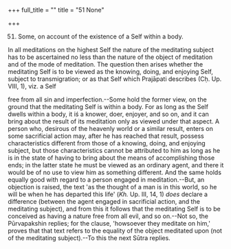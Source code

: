 +++
full_title = ""
title = "51 None"

+++


51. Some, on account of the existence of a Self within a body.

In all meditations on the highest Self the nature of the meditating subject has to be ascertained no less than the nature of the object of meditation and of the mode of meditation. The question then arises whether the meditating Self is to be viewed as the knowing, doing, and enjoying Self, subject to transmigration; or as that Self which Prajāpati describes (Cḥ. Up. VIII, 1), viz. a Self

free from all sin and imperfection.--Some hold the former view, on the ground that the meditating Self is within a body. For as long as the Self dwells within a body, it iś a knower, doer, enjoyer, and so on, and it can bring about the result of its meditation only as viewed under that aspect. A person who, desirous of the heavenly world or a similar result, enters on some sacrificial action may, after he has reached that result, possess characteristics different from those of a knowing, doing, and enjoying subject, but those characteristics cannot be attributed to him as long as he is in the state of having to bring about the means of accomplishing those ends; in the latter state he must be viewed as an ordinary agent, and there it would be of no use to view him as something different. And the same holds equally good with regard to a person engaged in meditation.--But, an objection is raised, the text 'as the thought of a man is in this world, so he will be when he has departed this life' (_Kh._ Up. III, 14, 1) _does_ declare a difference (between the agent engaged in sacrificial action, and the meditating subject), and from this it follows that the meditating Self is to be conceived as having a nature free from all evil, and so on.--Not so, the Pūrvapakshin replies; for the clause, 'howsoever they meditate on him,' proves that that text refers to the equality of the object meditated upon (not of the meditating subject).--To this the next Sūtra replies.

